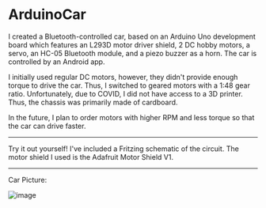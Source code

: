 # ArduinoCar

I created a Bluetooth-controlled car, based on an Arduino Uno development board which features an L293D motor driver shield, 2 DC hobby motors, a servo, an HC-05 Bluetooth module, and a piezo buzzer as a horn. The car is controlled by an Android app.

I initially used regular DC motors, however, they didn't provide enough torque to drive the car. Thus, I switched to geared motors with a 1:48 gear ratio. Unfortunately, due to COVID, I did not have access to a 3D printer. Thus, the chassis was primarily made of cardboard. 

In the future, I plan to order motors with higher RPM and less torque so that the car can drive faster.

---

Try it out yourself! I've included a Fritzing schematic of the circuit. The motor shield I used is the Adafruit Motor Shield V1. 

---

Car Picture:

![image](https://user-images.githubusercontent.com/65430797/118201041-982f6f80-b424-11eb-98e1-f8ae0d731833.png)
